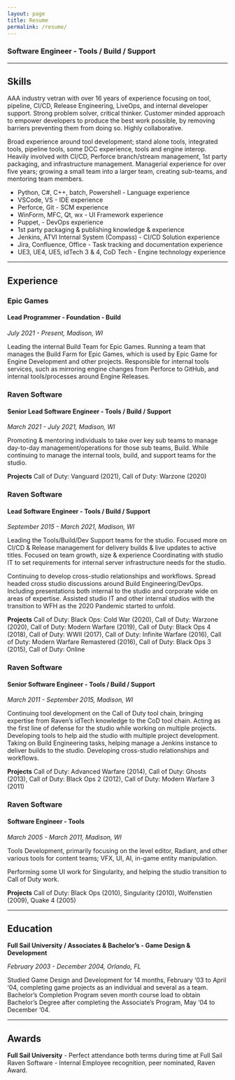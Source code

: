 ```yaml
---
layout: page
title: Resume
permalink: /resume/
---
```

### Software Engineer - Tools / Build / Support

---
## Skills
AAA industry vetran with over 16 years of experience focusing on tool, pipeline, CI/CD, Release Engineering, LiveOps, and internal developer support.
Strong problem solver, critical thinker. Customer minded approach to empower developers to produce the best work possible, by removing barriers preventing them from doing so. Highly collaborative.

Broad experience around tool development; stand alone tools, integrated tools, pipeline tools, some DCC experience, tools and engine interop. Heavily involved with CI/CD, Perforce branch/stream management, 1st party packaging, and infrastructure management.
Managerial experience for over five years; growing a small team into a larger team, creating sub-teams, and mentoring team members.
* Python, C#, C++, batch, Powershell - Language experience
* VSCode, VS - IDE experience
* Perforce, Git - SCM experience
* WinForm, MFC, Qt, wx - UI Framework experience
* Puppet, - DevOps experience
* 1st party packaging & publishing knowledge & experience
* Jenkins, ATVI Internal System (Compass) - CI/CD Solution experience
* Jira, Confluence, Office - Task tracking and documentation experience
* UE3, UE4, UE5, idTech 3 & 4, CoD Tech - Engine technology experience


---
## Experience
### Epic Games
#### Lead Programmer - Foundation - Build
_July 2021 - Present, Madison, WI_

Leading the internal Build Team for Epic Games. Running a team that manages the Build Farm for Epic Games, which is used by Epic Game for Engine Development and other projects. Responsible for internal tools services, such as mirroring engine changes from Perforce to GitHub, and internal tools/processes around Engine Releases.

### Raven Software
#### Senior Lead Software Engineer - Tools / Build / Support
_March 2021 - July 2021,  Madison, WI_

Promoting & mentoring individuals to take over key sub teams to manage day-to-day management/operations for those sub teams, Build. While continuing to manage the internal tools, build, and support teams for the studio.

**Projects**
Call of Duty: Vanguard (2021), Call of Duty: Warzone (2020)

### Raven Software
#### Lead Software Engineer - Tools / Build / Support
_September 2015 - March 2021,  Madison, WI_

Leading the Tools/Build/Dev Support teams for the studio. Focused more on CI/CD & Release management for delivery builds & live updates to active titles. Focused on team growth, size & experience
Coordinating with studio IT to set requirements for internal server infrastructure needs for the studio.

Continuing to develop cross-studio relationships and workflows. Spread headed cross studio discussions around Build Engineering/DevOps. Including presentations both internal to the studio and  corporate wide on areas of expertise.
Assisted studio IT and other internal studios with the transition to WFH as the 2020 Pandemic started to unfold.

**Projects**
Call of Duty: Black Ops: Cold War (2020), Call of Duty: Warzone (2020), Call of Duty: Modern Warfare (2019), Call of Duty: Black Ops 4 (2018), Call of Duty: WWII (2017), Call of Duty: Infinite Warfare (2016), Call of Duty: Modern Warfare Remastered (2016), Call of Duty: Black Ops 3 (2015), Call of Duty: Online

### Raven Software
#### Senior Software Engineer - Tools / Build / Support
_March 2011  - September 2015,  Madison, WI_

Continuing tool development on the Call of Duty tool chain, bringing expertise from Raven’s idTech knowledge to the CoD tool chain.  Acting as the first line of defense for the studio while working on multiple projects. Developing tools to help aid the studio with multiple project development. 
Taking on Build Engineering tasks, helping manage a Jenkins instance to deliver builds to the studio.
Developing cross-studio relationships and workflows.

**Projects**
Call of Duty: Advanced Warfare (2014), Call of Duty: Ghosts (2013), Call of Duty: Black Ops 2 (2012), Call of Duty: Modern Warfare 3 (2011)

### Raven Software
#### Software Engineer - Tools
_March 2005 - March 2011,  Madison, WI_

Tools Development, primarily focusing on the  level editor, Radiant,  and other various tools for content teams; VFX, UI, AI, in-game entity manipulation.

Performing some UI work for Singularity, and helping the studio transition to Call of Duty work.

**Projects**
 Call of Duty: Black Ops (2010), Singularity (2010), Wolfenstien (2009), Quake 4 (2005)


---
## Education
**Full Sail University / Associates & Bachelor’s - Game Design & Development**

_February 2003 - December 2004,  Orlando, FL_

Studied Game Design and Development for 14 months, February ‘03 to April ‘04, completing game projects as an individual and several as a team. Bachelor’s Completion Program seven month course load to obtain Bachelor’s Degree after completing the Associate’s Program, May ‘04 to December ‘04.

---
## Awards
**Full Sail University** - Perfect attendance both terms during time at Full Sail
Raven Software - Internal Employee recognition, peer nominated, Raven Award.


